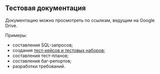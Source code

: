 Тестовая документация
---
Документацию можно просмотреть по ссылкам, ведущим на Google Drive.

Примеры:
- составления SQL-запросов;
- создания [тест-кейсов и тестовых наборов](https://drive.google.com/drive/folders/1hVdr6iRW-AotA91_vWBAIUzCiYAIMSck?usp=share_link);
- составления тест-планов;
- составления баг-репортов;
- разработки требований.
